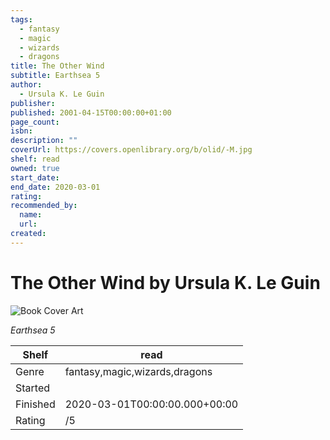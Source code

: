 ```yaml
---
tags:
  - fantasy
  - magic
  - wizards
  - dragons
title: The Other Wind
subtitle: Earthsea 5
author:
  - Ursula K. Le Guin
publisher:
published: 2001-04-15T00:00:00+01:00
page_count:
isbn:
description: ""
coverUrl: https://covers.openlibrary.org/b/olid/-M.jpg
shelf: read
owned: true
start_date:
end_date: 2020-03-01
rating:
recommended_by:
  name:
  url:
created:
---
```


# The Other Wind by Ursula K. Le Guin

![Book Cover Art](https://covers.openlibrary.org/b/olid/-M.jpg)

_Earthsea 5_

| Shelf | read |
| --- | --- |
| Genre | fantasy,magic,wizards,dragons |
| Started |  |
| Finished | 2020-03-01T00:00:00.000+00:00 |
| Rating | /5 |

